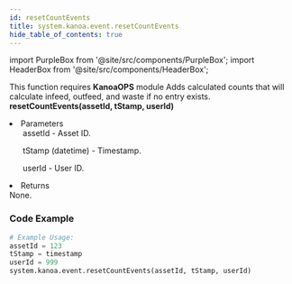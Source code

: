 ```yaml
---
id: resetCountEvents
title: system.kanoa.event.resetCountEvents
hide_table_of_contents: true
---
```


import PurpleBox from '@site/src/components/PurpleBox';
import HeaderBox from '@site/src/components/HeaderBox';

<PurpleBox>This function requires <b>KanoaOPS</b> module</PurpleBox>
<HeaderBox header="Description">
    Adds calculated counts that will calculate infeed, outfeed, and waste if no entry exists.
</HeaderBox>
<HeaderBox header="Syntax">
    <b>resetCountEvents(assetId, tStamp, userId)</b>
    <li>Parameters <br />
        <ul>assetId - Asset ID.</ul>
        <ul>tStamp (datetime) - Timestamp.</ul>
        <ul>userId - User ID.</ul>
    </li>
    <li>Returns <br />
        None.
    </li>
</HeaderBox>

### Code Example

```python
# Example Usage:
assetId = 123
tStamp = timestamp
userId = 999
system.kanoa.event.resetCountEvents(assetId, tStamp, userId)

